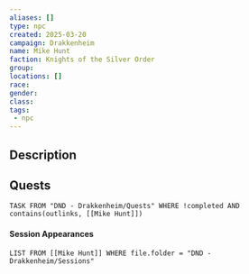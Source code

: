 ```yaml
---
aliases: []
type: npc
created: 2025-03-20
campaign: Drakkenheim
name: Mike Hunt
faction: Knights of the Silver Order
group:
locations: []
race:
gender:
class:
tags:
 - npc
---
```


## Description

## Quests
```dataview
TASK FROM "DND - Drakkenheim/Quests" WHERE !completed AND contains(outlinks, [[Mike Hunt]]) 
```

#### Session Appearances
```dataview
LIST FROM [[Mike Hunt]] WHERE file.folder = "DND - Drakkenheim/Sessions"
```



